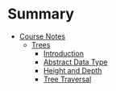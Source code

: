 # Summary

* [Course Notes]()
  * [Trees]()
    * [Introduction](NOTES/Trees/introduction.md)
    * [Abstract Data Type](NOTES/Trees/abstract-data-type.md)
    * [Height and Depth](NOTES/Trees/height-and-depth.md)
    * [Tree Traversal](NOTES/Trees/traversals.md)